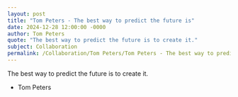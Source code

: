 ```yaml
---
layout: post
title: "Tom Peters - The best way to predict the future is"
date: 2024-12-28 12:00:00 -0000
author: Tom Peters
quote: "The best way to predict the future is to create it."
subject: Collaboration
permalink: /Collaboration/Tom Peters/Tom Peters - The best way to predict the future is
---
```


The best way to predict the future is to create it.

- Tom Peters
